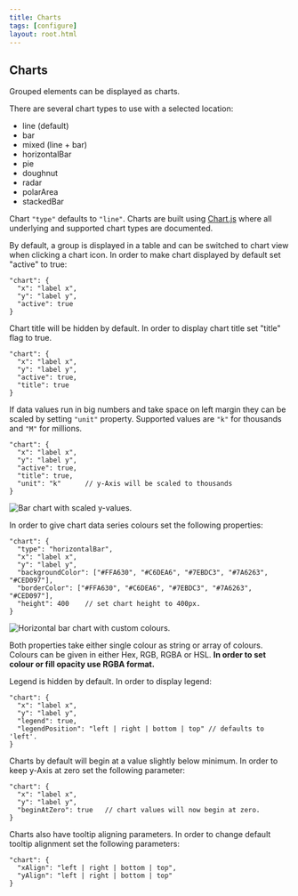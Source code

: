```yaml
---
title: Charts
tags: [configure]
layout: root.html
---
```


## Charts

Grouped elements can be displayed as charts.

There are several chart types to use with a selected location: 

- line (default)
- bar
- mixed (line + bar)
- horizontalBar
- pie
- doughnut
- radar
- polarArea
- stackedBar


Chart `"type"` defaults to `"line"`. Charts are built using [Chart.js](https://www.chartjs.org/docs/latest/) where all underlying and supported chart types are documented. 

By default, a group is displayed in a table and can be switched to chart view when clicking a chart icon. In order to make chart displayed by default set "active" to true:

```text
"chart": {
  "x": "label x",
  "y": "label y",
  "active": true
}
```

Chart title will be hidden by default. In order to display chart title set "title" flag to true.

```text
"chart": {
  "x": "label x",
  "y": "label y",
  "active": true,
  "title": true
}
``` 

If data values run in big numbers and take space on left margin they can be scaled by setting `"unit"` property. Supported values are `"k"` for thousands and `"M"` for millions.

```text
"chart": {
  "x": "label x",
  "y": "label y",
  "active": true,
  "title": true,
  "unit": "k"      // y-Axis will be scaled to thousands
}
``` 

![Bar chart with scaled y-values.](../../../../assets/img/infoj_groups_2.png)


In order to give chart data series colours set the following properties:

```text
"chart": {
  "type": "horizontalBar",
  "x": "label x",
  "y": "label y",
  "backgroundColor": ["#FFA630", "#C6DEA6", "#7EBDC3", "#7A6263", "#CED097"],
  "borderColor": ["#FFA630", "#C6DEA6", "#7EBDC3", "#7A6263", "#CED097"],
  "height": 400    // set chart height to 400px.
}
```

![Horizontal bar chart with custom colours.](../../../../assets/img/infoj_groups_3.png)

Both properties take either single colour as string or array of colours. Colours can be given in either Hex, RGB, RGBA or HSL. **In order to set colour or fill opacity use RGBA format.**

Legend is hidden by default. In order to display legend: 

```text
"chart": {
  "x": "label x",
  "y": "label y",
  "legend": true,
  "legendPosition": "left | right | bottom | top" // defaults to 'left'.
}
```

Charts by default will begin at a value slightly below minimum. In order to keep y-Axis at zero set the following parameter:

```text
"chart": {
  "x": "label x",
  "y": "label y",
  "beginAtZero": true   // chart values will now begin at zero.
}
```

Charts also have tooltip aligning parameters. In order to change default tooltip alignment set the following parameters:

```text
"chart": {
  "xAlign": "left | right | bottom | top",
  "yAlign": "left | right | bottom | top"
}
```

